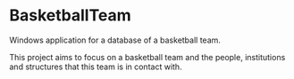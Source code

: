 # BasketballTeam
Windows application for a database of a basketball team.

This project aims to focus on a basketball team and the people, institutions and structures that this team is in contact with.
